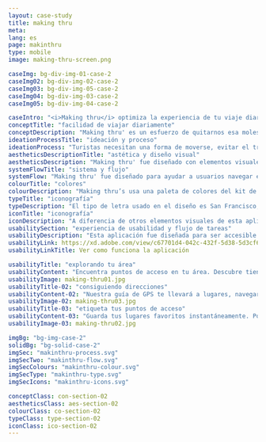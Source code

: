 ```yaml
---
layout: case-study
title: making thru
meta:
lang: es
page: makinthru
type: mobile
image: making-thru-screen.png

caseImg: bg-div-img-01-case-2
caseImg02: bg-div-img-02-case-2
caseImg03: bg-div-img-05-case-2
caseImg04: bg-div-img-03-case-2
caseImg05: bg-div-img-04-case-2

caseIntro: "<i>Making thru</i> optimiza la experiencia de tu viaje diario con una interfaz simple e intuitíva. Proviene mejores rutas para evitar el tráfico. Muestra alertas de tráfico, zonas de construcción, accidentes y otros peligros que evitar en la calle. Recomenda la mejor gasolinería en tu camino basado en precios. Ofrece navegación y direcciones sin la necesidad de conexión a internet. Esta aplicación fue desarrollada para mejor ayudar a hacer tu día más fácil"
conceptTitle: "facilidad de viajar diariamente"
conceptDescription: "Making thru' es un esfuerzo de quitarnos esa molestia de estar viajando y no poder usar servicio celular de internet. Making thru' fue creado para ser tangible e intuitivo para mejorar tu experiencia de navegar"
ideationProcessTitle: "ideación y proceso"
ideationProcess: "Turistas necesitan una forma de moverse, evitar el tráfico y encontrar puntos de wi-fi sin necesidad constante de internet celular. También necesitan poder marcar sus lugares favoritos para regresar a ellos facilmente"
aestheticsDescriptionTitle: "astética y diseño visual"
aestheticsDescription: "Making thru' fue diseñado con elementos visuales concisos y llamativos y un flujo de aplicación para que los usuarios puedan llegar a dónde quieren aún en áreas remotas"
systemFlowTitle: "sistema y flujo"
systemFlow: "Making thru' fue diseñado para ayudar a usuarios navegar el mundo más rápidamente sin importar dónde se encuentran. Usarios tienen el beneficio de vencer al tráfico con cambio de rutas automáticos, tienen acceso a lugares, y consiguen direcciones sin conexión celular ni wi-fi"
colourTitle: "colores"
colourDescription: "Making thru’s usa una paleta de colores del kit de materiales de apple. Los colores primarios que son morado oscuro y diferentes tintes de azul marcan un tono suave y serio mientras que el accento rosa agrega un sentido de viveza y excitación."
typeTitle: "iconografía"
typeDescription: "El tipo de letra usado en el diseño es San Francisco, el que usa Apple por defecto. Para los títulos se usa el peso de letra SF Pro Bold y para el texto principal y para demás texto se usa SF Pro Display Regular"
iconTitle: "iconografía"
iconDescription: "A diferencia de otros elementos visuales de esta aplicación, making thru hace uso de su propia iconografía auténtica. estos íconos fueron diseñados para ser estructurados y consistentes con el resto del diseño de la aplicación"
usabilitySection: "experiencia de usabilidad y flujo de tareas"
usabilityDescription: "Esta aplicación fue diseñada para ser accesible tanto en áreas populares o remotas. Fue creada para ayudar a usuarios a determinar locales y guiarlos a su destino final"
usabilityLink: https://xd.adobe.com/view/c67701d4-042c-432f-5d38-5d3cf62f6429-b046/?fullscreen
usabilityLinkTitle: Ver como funciona la aplicación

usabilityTitle: "explorando tu área"
usabilityContent: "Encuentra puntos de acceso en tu área. Descubre tiendas locales, restaurantes, eventos y lugares que se alinean con sus intereses"
usabilityImage: making-thru01.jpg
usabilityTitle-02: "consiguiendo direcciones"
usabilityContent-02: "Nuestra guía de GPS te llevará a lugares, navegará tu área y conseguirá información en tiempo real del tráfico, transporte público, cierres de calles y accidentes. Making thru' también está disponible y es accesible a través de su Apple Watch. Esta característica te permite llegar a tu destino sin importar dónde estés en el mundo"
usabilityImage-02: making-thru03.jpg
usabilityTitle-03: "etiqueta tus puntos de acceso"
usabilityContent-03: "Guarda tus lugares favoritos instantáneamente. Podrás regresar a tus lugares favoritos con un toque. Escoge tus direcciones y permitenos ayudarte a definir tu camino"
usabilityImage-03: making-thru02.jpg

imgBg: "bg-img-case-2"
solidBg: "bg-solid-case-2"
imgSec: "makinthru-process.svg"
imgSecTwo: "makinthru-flow.svg"
imgSecColours: "makinthru-colour.svg"
imgSecType: "makinthru-type.svg"
imgSecIcons: "makinthru-icons.svg"

conceptClass: con-section-02
aestheticsClass: aes-section-02
colourClass: co-section-02
typeClass: type-section-02
iconClass: ico-section-02
---
```

